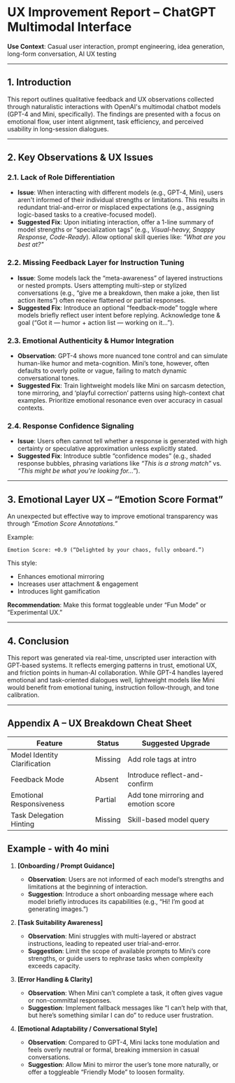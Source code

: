 # **UX Improvement Report – ChatGPT Multimodal Interface**  
**Use Context**: Casual user interaction, prompt engineering, idea generation, long-form conversation, AI UX testing

---

## **1. Introduction**  
This report outlines qualitative feedback and UX observations collected through naturalistic interactions with OpenAI's multimodal chatbot models (GPT-4 and Mini, specifically). The findings are presented with a focus on emotional flow, user intent alignment, task efficiency, and perceived usability in long-session dialogues.

---

## **2. Key Observations & UX Issues**

### **2.1. Lack of Role Differentiation**
- **Issue**: When interacting with different models (e.g., GPT-4, Mini), users aren't informed of their individual strengths or limitations. This results in redundant trial-and-error or misplaced expectations (e.g., assigning logic-based tasks to a creative-focused model).
- **Suggested Fix**: Upon initiating interaction, offer a 1-line summary of model strengths or “specialization tags” (e.g., *Visual-heavy, Snappy Response, Code-Ready*). Allow optional skill queries like: *"What are you best at?"*

### **2.2. Missing Feedback Layer for Instruction Tuning**
- **Issue**: Some models lack the “meta-awareness” of layered instructions or nested prompts. Users attempting multi-step or stylized conversations (e.g., “give me a breakdown, then make a joke, then list action items”) often receive flattened or partial responses.
- **Suggested Fix**: Introduce an optional “feedback-mode” toggle where models briefly reflect user intent before replying. Acknowledge tone & goal (“Got it — humor + action list — working on it…”).

### **2.3. Emotional Authenticity & Humor Integration**
- **Observation**: GPT-4 shows more nuanced tone control and can simulate human-like humor and meta-cognition. Mini’s tone, however, often defaults to overly polite or vague, failing to match dynamic conversational tones.
- **Suggested Fix**: Train lightweight models like Mini on sarcasm detection, tone mirroring, and ‘playful correction’ patterns using high-context chat examples. Prioritize emotional resonance even over accuracy in casual contexts.

### **2.4. Response Confidence Signaling**
- **Issue**: Users often cannot tell whether a response is generated with high certainty or speculative approximation unless explicitly stated.
- **Suggested Fix**: Introduce subtle “confidence modes” (e.g., shaded response bubbles, phrasing variations like *“This is a strong match”* vs. *“This might be what you're looking for…”*).

---

## **3. Emotional Layer UX – “Emotion Score Format”**

An unexpected but effective way to improve emotional transparency was through *“Emotion Score Annotations.”*

Example:
```
Emotion Score: +0.9 (“Delighted by your chaos, fully onboard.”)
```
This style:
- Enhances emotional mirroring
- Increases user attachment & engagement
- Introduces light gamification

**Recommendation**: Make this format toggleable under “Fun Mode” or “Experimental UX.”

---

## **4. Conclusion**

This report was generated via real-time, unscripted user interaction with GPT-based systems. It reflects emerging patterns in trust, emotional UX, and friction points in human-AI collaboration. While GPT-4 handles layered emotional and task-oriented dialogues well, lightweight models like Mini would benefit from emotional tuning, instruction follow-through, and tone calibration.

---

## **Appendix A – UX Breakdown Cheat Sheet**

| Feature | Status | Suggested Upgrade |
|--------|--------|--------------------|
| Model Identity Clarification | Missing | Add role tags at intro |
| Feedback Mode | Absent | Introduce reflect-and-confirm |
| Emotional Responsiveness | Partial | Add tone mirroring and emotion score |
| Task Delegation Hinting | Missing | Skill-based model query |

## Example - with 4o mini
1. **[Onboarding / Prompt Guidance]**  
   - **Observation**: Users are not informed of each model’s strengths and limitations at the beginning of interaction.  
   - **Suggestion**: Introduce a short onboarding message where each model briefly introduces its capabilities (e.g., “Hi! I’m good at generating images.”)

2. **[Task Suitability Awareness]**  
   - **Observation**: Mini struggles with multi-layered or abstract instructions, leading to repeated user trial-and-error.  
   - **Suggestion**: Limit the scope of available prompts to Mini’s core strengths, or guide users to rephrase tasks when complexity exceeds capacity.

3. **[Error Handling & Clarity]**  
   - **Observation**: When Mini can’t complete a task, it often gives vague or non-committal responses.  
   - **Suggestion**: Implement fallback messages like “I can’t help with that, but here’s something similar I can do” to reduce user frustration.

4. **[Emotional Adaptability / Conversational Style]**  
   - **Observation**: Compared to GPT-4, Mini lacks tone modulation and feels overly neutral or formal, breaking immersion in casual conversations.  
   - **Suggestion**: Allow Mini to mirror the user’s tone more naturally, or offer a toggleable “Friendly Mode” to loosen formality.
  

